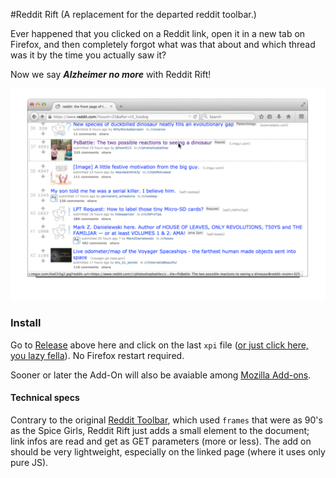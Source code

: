 #Reddit Rift
(A replacement for the departed reddit toolbar.)

Ever happened that you clicked on a Reddit link, open it in a new tab on Firefox, and then completely forgot what was that about and which thread was it by the time you actually saw it?

Now we say ***Alzheimer no more*** with Reddit Rift!

![demo](demo.gif)

### Install
Go to [Release](../../releases/) above here and click on the last `xpi` file ([or just click here, you lazy fella](../../releases/download/0.0.1/reddit-rift-0.0.1.xpi)). No Firefox restart required.

Sooner or later the Add-On will also be avaiable among [Mozilla Add-ons](https://addons.mozilla.org/en-us/firefox/).

#### Technical specs

Contrary to the original [Reddit Toolbar](https://www.reddit.com/wiki/toolbar), which used `frames` that were as 90's as the Spice Girls, Reddit Rift just adds a small element to the document; link infos are read and get as GET parameters (more or less). The add on should be very lightweight, especially on the linked page (where it uses only pure JS).

